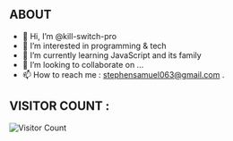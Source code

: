 ## ABOUT 
- 👋 Hi, I’m @kill-switch-pro
- 👀 I’m interested in programming & tech
- 🌱 I’m currently learning JavaScript and its family 
- 💞️ I’m looking to collaborate on ...
- 📫 How to reach me : stephensamuel063@gmail.com
 .
 
## VISITOR COUNT : 
   ![Visitor Count](https://profile-counter.glitch.me/{kill-switch-pro}/count.svg)
<!---
kill-switch-pro/kill-switch-pro is a ✨ special ✨ repository because its `README.md` (this file) appears on your GitHub profile.
You can click the Preview link to take a look at your changes.
--->
